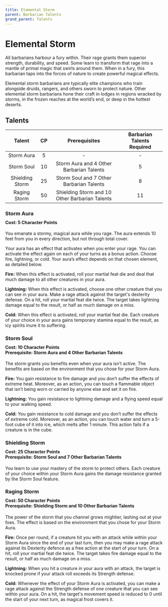 ```yaml
---
title: Elemental Storm
parent: Barbarian Talents
grand_parent: Talents
---
```


# Elemental Storm
All barbarians harbour a fury within. Their rage grants them superior strength, durability, and speed. Some learn to transform that rage into a mantle of primal magic that swirls around them. When in a fury, this barbarian taps into the forces of nature to create powerful magical effects.

Elemental storm barbarians are typically elite champions who train alongside druids, rangers, and others sworn to protect nature. Other elemental storm barbarians hone their craft in lodges in regions wracked by storms, in the frozen reaches at the world’s end, or deep in the hottest deserts.

## Talents

| Talent | CP | Prerequisites | Barbarian Talents Required |
|:------:|:--:|:-------------:|:--------------------------:|
| Storm Aura | 5  | - | - |
| Storm Soul| 10 | Storm Aura and 4 Other Barbarian Talents | 5 |
| Shielding Storm | 25 | Storm Soul and 7 Other Barbarian Talents | 8 |
| Raging Storm | 50 | Shielding Storm and 10 Other Barbarian Talents | 11 |

### Storm Aura

<div style="margin-top:-10px;"></div>

#### **Cost:** 5 Character Points
You emanate a stormy, magical aura while you rage. The aura extends 10 feet from you in every direction, but not through total cover.

Your aura has an effect that activates when you enter your rage. You can activate the effect again on each of your turns as a bonus action. Choose fire, lightning, or cold. Your aura’s effect depends on that chosen element, as detailed below.

**Fire:** When this effect is activated, roll your martial feat die and deal that much damage to all other creatures in your aura.

**Lightning:** When this effect is activated, choose one other creature that you can see in your aura. Make a rage attack against the target's dexterity defense. On a hit, roll your martial feat die twice. The target takes lightning damage equal to the result, or half as much damage on a miss.

**Cold:** When this effect is activated, roll your martial feat die. Each creature of your choice in your aura gains temporary stamina equal to the result, as icy spirits inure it to suffering.

### Storm Soul

<div style="margin-top:-10px;"></div>

#### **Cost:** 10 Character Points<br>**Prerequisite:** Storm Aura and 4 Other Barbarian Talents
The storm grants you benefits even when your aura isn’t active. The benefits are based on the environment that you chose for your Storm Aura.

**Fire:** You gain resistance to fire damage and you don’t suffer the effects of extreme heat. Moreover, as an action, you can touch a flammable object that isn’t being worn or carried by anyone else and set it on fire.

**Lightning:** You gain resistance to lightning damage and a flying speed equal to your walking speed.

**Cold:** You gain resistance to cold damage and you don’t suffer the effects of extreme cold. Moreover, as an action, you can touch water and turn a 5-foot cube of it into ice, which melts after 1 minute. This action fails if a creature is in the cube.

### Shielding Storm

<div style="margin-top:-10px;"></div>

#### **Cost:** 25 Character Points<br>**Prerequisite:** Storm Soul and 7 Other Barbarian Talents
You learn to use your mastery of the storm to protect others. Each creature of your choice within your Storm Aura gains the damage resistance granted by the Storm Soul feature.

### Raging Storm

<div style="margin-top:-10px;"></div>

#### **Cost:** 50 Character Points<br>**Prerequisite:** Shielding Storm and 10 Other Barbarian Talents
The power of the storm that you channel grows mightier, lashing out at your foes. The effect is based on the environment that you chose for your Storm Aura.

**Fire:** Once per round, if a creature hit you with an attack while within your Storm Aura since the end of your last turn, then you may make a rage attack against its Dexterity defence as a free action at the start of your turn. On a hit, roll your martial feat die twice. The target takes fire damage equal to the result, or half as much damage on a miss.

**Lightning:** When you hit a creature in your aura with an attack, the target is knocked prone if your attack roll exceeds its Strength defense.

**Cold:** Whenever the effect of your Storm Aura is activated, you can make a rage attack against the Strength defense of one creature that you can see within your aura. On a hit, the target's movement speed is reduced to 0 until the start of your next turn, as magical frost covers it.
